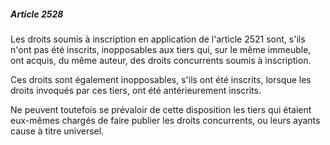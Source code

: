 ##### Article 2528

Les droits soumis à inscription en application de l'article 2521 sont, s'ils n'ont pas été inscrits, inopposables aux tiers qui, sur le même immeuble, ont acquis, du même auteur, des droits concurrents soumis à inscription.

Ces droits sont également inopposables, s'ils ont été inscrits, lorsque les droits invoqués par ces tiers, ont été antérieurement inscrits.

Ne peuvent toutefois se prévaloir de cette disposition les tiers qui étaient eux-mêmes chargés de faire publier les droits concurrents, ou leurs ayants cause à titre universel.

